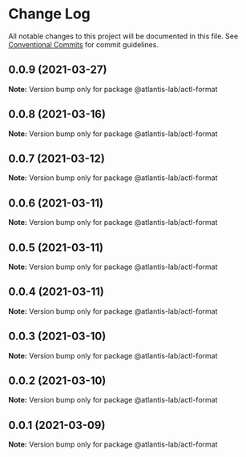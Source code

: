 # Change Log

All notable changes to this project will be documented in this file.
See [Conventional Commits](https://conventionalcommits.org) for commit guidelines.

## 0.0.9 (2021-03-27)

**Note:** Version bump only for package @atlantis-lab/actl-format





## 0.0.8 (2021-03-16)

**Note:** Version bump only for package @atlantis-lab/actl-format





## 0.0.7 (2021-03-12)

**Note:** Version bump only for package @atlantis-lab/actl-format





## 0.0.6 (2021-03-11)

**Note:** Version bump only for package @atlantis-lab/actl-format





## 0.0.5 (2021-03-11)

**Note:** Version bump only for package @atlantis-lab/actl-format





## 0.0.4 (2021-03-11)

**Note:** Version bump only for package @atlantis-lab/actl-format





## 0.0.3 (2021-03-10)

**Note:** Version bump only for package @atlantis-lab/actl-format





## 0.0.2 (2021-03-10)

**Note:** Version bump only for package @atlantis-lab/actl-format





## 0.0.1 (2021-03-09)

**Note:** Version bump only for package @atlantis-lab/actl-format
